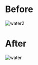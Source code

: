 # Before
![water2](https://user-images.githubusercontent.com/29673073/33229851-f36e92be-d1f0-11e7-9e47-fd05c1e8a8d7.png)

# After
![water](https://user-images.githubusercontent.com/29673073/33229870-45554dd4-d1f1-11e7-9434-80ccecf16574.png)
